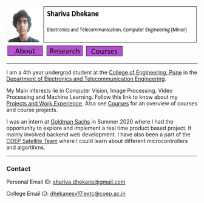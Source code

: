 
<img src=image.png height="100"/> [<img src = buttons/about.JPG width="100">]()
[<img src = buttons/research.JPG width="100">]()
[<img src = buttons/courses.JPG width="100">]()

___
I am a 4th year undergrad student at the [College of Engineering, Pune](https://www.coep.org.in/) in the [Department of Electronics and Telecommunication Engineering](https://www.coep.org.in/departments/entc).

My Main interests lie in Computer Vision, Image Processing, Video Processing and Machine Learning. Follow this link to know about my [Projects and Work Experience](/). Also see [Courses](/courses) for an overview of courses and course projects.

I was an intern at [Goldman Sachs]() in Summer 2020 where I had the opportunity to explore and implement a real time product based project. It mainly involved backend web development. I have also been a part of the [COEP Satellite Team]() where I could learn about different microcontrollers and algortihms.
___
### Contact
Personal Email ID: shariva.dhekane@gmail.com

College Email ID: dhekanesv17.extc@coep.ac.in
